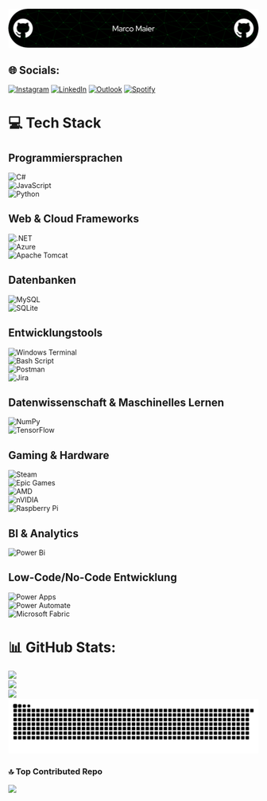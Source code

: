 ![Header](/readme_header.png)

## 🌐 Socials:
[![Instagram](https://img.shields.io/badge/Instagram-%23E4405F.svg?logo=Instagram&logoColor=white)](https://instagram.com/marco._.mar) 
[![LinkedIn](https://custom-icon-badges.demolab.com/badge/LinkedIn-0A66C2?logo=linkedin-white&logoColor=fff)](https://linkedin.com/in/marco-maier-68751a27b) 
[![Outlook](https://img.shields.io/badge/Outlook-0A66C2?logo=Outlook)](mailto:Marcomaier1006@outlook.com) 
[![Spotify](https://img.shields.io/badge/Spotify-1ED760?logo=spotify&logoColor=white)](https://open.spotify.com/user/ducru9jl4tlfcrci11g70i02k)

# 💻 **Tech Stack**

## **Programmiersprachen**
![C#](https://img.shields.io/badge/c%23-%23239120.svg?style=for-the-badge&logo=csharp&logoColor=white)  
![JavaScript](https://img.shields.io/badge/javascript-%23323330.svg?style=for-the-badge&logo=javascript&logoColor=%23F7DF1E)  
![Python](https://img.shields.io/badge/python-3670A0?style=for-the-badge&logo=python&logoColor=ffdd54)  

## **Web & Cloud Frameworks**
![.NET](https://img.shields.io/badge/.NET-5C2D91?style=for-the-badge&logo=.net&logoColor=white)  
![Azure](https://img.shields.io/badge/azure-%230072C6.svg?style=for-the-badge&logo=microsoftazure&logoColor=white)  
![Apache Tomcat](https://img.shields.io/badge/apache%20tomcat-%23F8DC75.svg?style=for-the-badge&logo=apache-tomcat&logoColor=black)  

## **Datenbanken**
![MySQL](https://img.shields.io/badge/mysql-4479A1.svg?style=for-the-badge&logo=mysql&logoColor=white)    
![SQLite](https://img.shields.io/badge/sqlite-%2307405e.svg?style=for-the-badge&logo=sqlite&logoColor=white)  

## **Entwicklungstools**
![Windows Terminal](https://img.shields.io/badge/Windows%20Terminal-%234D4D4D.svg?style=for-the-badge&logo=windows-terminal&logoColor=white)  
![Bash Script](https://img.shields.io/badge/bash_script-%23121011.svg?style=for-the-badge&logo=gnu-bash&logoColor=white)  
![Postman](https://img.shields.io/badge/Postman-FF6C37?style=for-the-badge&logo=postman&logoColor=white)  
![Jira](https://img.shields.io/badge/jira-%230A0FFF.svg?style=for-the-badge&logo=jira&logoColor=white)  

## **Datenwissenschaft & Maschinelles Lernen**
![NumPy](https://img.shields.io/badge/numpy-%23013243.svg?style=for-the-badge&logo=numpy&logoColor=white)  
![TensorFlow](https://img.shields.io/badge/TensorFlow-%23FF6F00.svg?style=for-the-badge&logo=TensorFlow&logoColor=white)  

## **Gaming & Hardware**
![Steam](https://img.shields.io/badge/steam-%23000000.svg?style=for-the-badge&logo=steam&logoColor=white)  
![Epic Games](https://img.shields.io/badge/epicgames-%23313131.svg?style=for-the-badge&logo=epicgames&logoColor=white)  
![AMD](https://img.shields.io/badge/AMD-%23000000.svg?style=for-the-badge&logo=amd&logoColor=white)  
![nVIDIA](https://img.shields.io/badge/nVIDIA-%2376B900.svg?style=for-the-badge&logo=nVIDIA&logoColor=white)  
![Raspberry Pi](https://img.shields.io/badge/-Raspberry_Pi-C51A4A?style=for-the-badge&logo=Raspberry-Pi)  

## **BI & Analytics**
![Power Bi](https://img.shields.io/badge/power_bi-F2C811?style=for-the-badge&logo=powerbi&logoColor=black)  

## **Low-Code/No-Code Entwicklung**
![Power Apps](https://img.shields.io/badge/Power%20Apps-%23832a82.svg?style=for-the-badge&logo=microsoft-powerapps&logoColor=white)  
![Power Automate](https://img.shields.io/badge/Power%20Automate-%231e45c3.svg?style=for-the-badge&logo=microsoft-powerautomate&logoColor=white)  
![Microsoft Fabric](https://img.shields.io/badge/Microsoft%20Fabric-%23266b62.svg?style=for-the-badge&logo=microsoftflow&logoColor=white)

# 📊 GitHub Stats:
![](https://github-readme-stats.vercel.app/api?username=Mirci212&theme=dark&hide_border=true&include_all_commits=false&count_private=true)<br/>
![](https://nirzak-streak-stats.vercel.app/?user=Mirci212&theme=dark&hide_border=true)<br/>
![](https://github-readme-stats.vercel.app/api/top-langs/?username=Mirci212&theme=dark&hide_border=true&include_all_commits=false&count_private=true&layout=compact)<br/>
<picture>
  <source media="(prefers-color-scheme: dark)" srcset="https://raw.githubusercontent.com/Mirci212/Mirci212/output/github-snake-dark.svg" />
  <source media="(prefers-color-scheme: light)" srcset="https://raw.githubusercontent.com/Mirci212/Mirci212/output/github-snake.svg" />
  <img alt="github-snake" src="https://raw.githubusercontent.com/Mirci212/Mirci212/output/github-snake-dark.svg" />
</picture>

### 🔝 Top Contributed Repo
![](https://github-contributor-stats.vercel.app/api?username=Mirci212&limit=5&theme=dark&combine_all_yearly_contributions=true)


